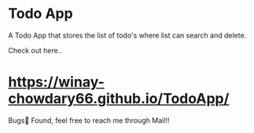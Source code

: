 # Todo App
A Todo App that stores the list of todo's where list can search and delete.


Check out here..

# https://winay-chowdary66.github.io/TodoApp/



Bugs🐛 Found, feel free to reach me through Mail!!

